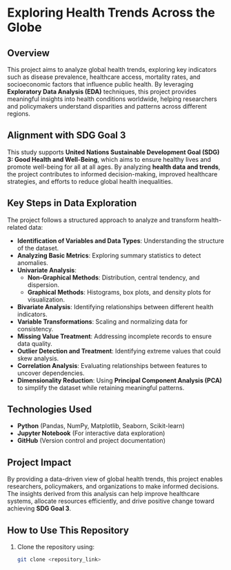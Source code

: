 # **Exploring Health Trends Across the Globe**

## **Overview**
This project aims to analyze global health trends, exploring key indicators such as disease prevalence, healthcare access, mortality rates, and socioeconomic factors that influence public health. By leveraging **Exploratory Data Analysis (EDA)** techniques, this project provides meaningful insights into health conditions worldwide, helping researchers and policymakers understand disparities and patterns across different regions.

## **Alignment with SDG Goal 3**
This study supports **United Nations Sustainable Development Goal (SDG) 3: Good Health and Well-Being**, which aims to ensure healthy lives and promote well-being for all at all ages. By analyzing **health data and trends**, the project contributes to informed decision-making, improved healthcare strategies, and efforts to reduce global health inequalities.

## **Key Steps in Data Exploration**
The project follows a structured approach to analyze and transform health-related data:
- **Identification of Variables and Data Types**: Understanding the structure of the dataset.
- **Analyzing Basic Metrics**: Exploring summary statistics to detect anomalies.
- **Univariate Analysis**:
  - **Non-Graphical Methods**: Distribution, central tendency, and dispersion.
  - **Graphical Methods**: Histograms, box plots, and density plots for visualization.
- **Bivariate Analysis**: Identifying relationships between different health indicators.
- **Variable Transformations**: Scaling and normalizing data for consistency.
- **Missing Value Treatment**: Addressing incomplete records to ensure data quality.
- **Outlier Detection and Treatment**: Identifying extreme values that could skew analysis.
- **Correlation Analysis**: Evaluating relationships between features to uncover dependencies.
- **Dimensionality Reduction**: Using **Principal Component Analysis (PCA)** to simplify the dataset while retaining meaningful patterns.

## **Technologies Used**
- **Python** (Pandas, NumPy, Matplotlib, Seaborn, Scikit-learn)
- **Jupyter Notebook** (For interactive data exploration)
- **GitHub** (Version control and project documentation)

## **Project Impact**
By providing a data-driven view of global health trends, this project enables researchers, policymakers, and organizations to make informed decisions. The insights derived from this analysis can help improve healthcare systems, allocate resources efficiently, and drive positive change toward achieving **SDG Goal 3**.

## **How to Use This Repository**
1. Clone the repository using:
   ```bash
   git clone <repository_link>
